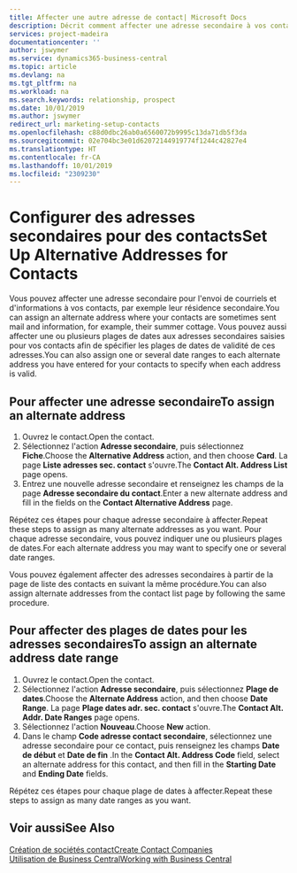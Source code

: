 ```yaml
---
title: Affecter une autre adresse de contact| Microsoft Docs
description: Décrit comment affecter une adresse secondaire à vos contacts ou prospects, où ils reçoivent parfois des informations.
services: project-madeira
documentationcenter: ''
author: jswymer
ms.service: dynamics365-business-central
ms.topic: article
ms.devlang: na
ms.tgt_pltfrm: na
ms.workload: na
ms.search.keywords: relationship, prospect
ms.date: 10/01/2019
ms.author: jswymer
redirect_url: marketing-setup-contacts
ms.openlocfilehash: c88d0dbc26ab0a6560072b9995c13da71db5f3da
ms.sourcegitcommit: 02e704bc3e01d62072144919774f1244c42827e4
ms.translationtype: HT
ms.contentlocale: fr-CA
ms.lasthandoff: 10/01/2019
ms.locfileid: "2309230"
---
```

# <a name="set-up-alternative-addresses-for-contacts"></a><span data-ttu-id="7e155-103">Configurer des adresses secondaires pour des contacts</span><span class="sxs-lookup"><span data-stu-id="7e155-103">Set Up Alternative Addresses for Contacts</span></span>
<span data-ttu-id="7e155-104">Vous pouvez affecter une adresse secondaire pour l'envoi de courriels et d'informations à vos contacts, par exemple leur résidence secondaire.</span><span class="sxs-lookup"><span data-stu-id="7e155-104">You can assign an alternate address where your contacts are sometimes sent mail and information, for example, their summer cottage.</span></span> <span data-ttu-id="7e155-105">Vous pouvez aussi affecter une ou plusieurs plages de dates aux adresses secondaires saisies pour vos contacts afin de spécifier les plages de dates de validité de ces adresses.</span><span class="sxs-lookup"><span data-stu-id="7e155-105">You can also assign one or several date ranges to each alternate address you have entered for your contacts to specify when each address is valid.</span></span>

## <a name="to-assign-an-alternate-address"></a><span data-ttu-id="7e155-106">Pour affecter une adresse secondaire</span><span class="sxs-lookup"><span data-stu-id="7e155-106">To assign an alternate address</span></span>
1. <span data-ttu-id="7e155-107">Ouvrez le contact.</span><span class="sxs-lookup"><span data-stu-id="7e155-107">Open the contact.</span></span>
2. <span data-ttu-id="7e155-108">Sélectionnez l'action **Adresse secondaire**, puis sélectionnez **Fiche**.</span><span class="sxs-lookup"><span data-stu-id="7e155-108">Choose the **Alternative Address** action, and then choose **Card**.</span></span> <span data-ttu-id="7e155-109">La page **Liste adresses sec. contact** s'ouvre.</span><span class="sxs-lookup"><span data-stu-id="7e155-109">The **Contact Alt. Address List** page opens.</span></span>
3. <span data-ttu-id="7e155-110">Entrez une nouvelle adresse secondaire et renseignez les champs de la page **Adresse secondaire du contact**.</span><span class="sxs-lookup"><span data-stu-id="7e155-110">Enter a new alternate address and fill in the fields on the **Contact Alternative Address** page.</span></span>

<span data-ttu-id="7e155-111">Répétez ces étapes pour chaque adresse secondaire à affecter.</span><span class="sxs-lookup"><span data-stu-id="7e155-111">Repeat these steps to assign as many alternate addresses as you want.</span></span> <span data-ttu-id="7e155-112">Pour chaque adresse secondaire, vous pouvez indiquer une ou plusieurs plages de dates.</span><span class="sxs-lookup"><span data-stu-id="7e155-112">For each alternate address you may want to specify one or several date ranges.</span></span>

<span data-ttu-id="7e155-113">Vous pouvez également affecter des adresses secondaires à partir de la page de liste des contacts en suivant la même procédure.</span><span class="sxs-lookup"><span data-stu-id="7e155-113">You can also assign alternate addresses from the contact list page by following the same procedure.</span></span>

## <a name="to-assign-an-alternate-address-date-range"></a><span data-ttu-id="7e155-114">Pour affecter des plages de dates pour les adresses secondaires</span><span class="sxs-lookup"><span data-stu-id="7e155-114">To assign an alternate address date range</span></span>
1. <span data-ttu-id="7e155-115">Ouvrez le contact.</span><span class="sxs-lookup"><span data-stu-id="7e155-115">Open the contact.</span></span>
2. <span data-ttu-id="7e155-116">Sélectionnez l'action **Adresse secondaire**, puis sélectionnez **Plage de dates**.</span><span class="sxs-lookup"><span data-stu-id="7e155-116">Choose the **Alternate Address** action, and then choose **Date Range**.</span></span> <span data-ttu-id="7e155-117">La page **Plage dates adr. sec. contact** s'ouvre.</span><span class="sxs-lookup"><span data-stu-id="7e155-117">The **Contact Alt. Addr. Date Ranges** page opens.</span></span>
3. <span data-ttu-id="7e155-118">Sélectionnez l'action **Nouveau**.</span><span class="sxs-lookup"><span data-stu-id="7e155-118">Choose **New** action.</span></span>
4. <span data-ttu-id="7e155-119">Dans le champ **Code adresse contact secondaire**, sélectionnez une adresse secondaire pour ce contact, puis renseignez les champs **Date de début** et **Date de fin** .</span><span class="sxs-lookup"><span data-stu-id="7e155-119">In the **Contact Alt. Address Code** field, select an alternate address for this contact, and then fill in the **Starting Date** and **Ending Date** fields.</span></span>

<span data-ttu-id="7e155-120">Répétez ces étapes pour chaque plage de dates à affecter.</span><span class="sxs-lookup"><span data-stu-id="7e155-120">Repeat these steps to assign as many date ranges as you want.</span></span>

## <a name="see-also"></a><span data-ttu-id="7e155-121">Voir aussi</span><span class="sxs-lookup"><span data-stu-id="7e155-121">See Also</span></span>
[<span data-ttu-id="7e155-122">Création de sociétés contact</span><span class="sxs-lookup"><span data-stu-id="7e155-122">Create Contact Companies</span></span>](marketing-create-contact-companies.md)  
[<span data-ttu-id="7e155-123">Utilisation de Business Central</span><span class="sxs-lookup"><span data-stu-id="7e155-123">Working with Business Central</span></span>](ui-work-product.md)
